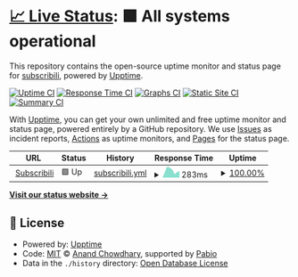 # [📈 Live Status](https://status.subscribili.com): <!--live status--> **🟩 All systems operational**

This repository contains the open-source uptime monitor and status page for [subscribili](https://status.subscribili.com), powered by [Upptime](https://github.com/upptime/upptime).

[![Uptime CI](https://github.com/subscribili/susbcribili-status/workflows/Uptime%20CI/badge.svg)](https://github.com/subscribili/susbcribili-status/actions?query=workflow%3A%22Uptime+CI%22)
[![Response Time CI](https://github.com/subscribili/susbcribili-status/workflows/Response%20Time%20CI/badge.svg)](https://github.com/subscribili/susbcribili-status/actions?query=workflow%3A%22Response+Time+CI%22)
[![Graphs CI](https://github.com/subscribili/susbcribili-status/workflows/Graphs%20CI/badge.svg)](https://github.com/subscribili/susbcribili-status/actions?query=workflow%3A%22Graphs+CI%22)
[![Static Site CI](https://github.com/subscribili/susbcribili-status/workflows/Static%20Site%20CI/badge.svg)](https://github.com/subscribili/susbcribili-status/actions?query=workflow%3A%22Static+Site+CI%22)
[![Summary CI](https://github.com/subscribili/susbcribili-status/workflows/Summary%20CI/badge.svg)](https://github.com/subscribili/susbcribili-status/actions?query=workflow%3A%22Summary+CI%22)

With [Upptime](https://upptime.js.org), you can get your own unlimited and free uptime monitor and status page, powered entirely by a GitHub repository. We use [Issues](https://github.com/subscribili/susbcribili-status/issues) as incident reports, [Actions](https://github.com/subscribili/susbcribili-status/actions) as uptime monitors, and [Pages](https://status.subscribili.com) for the status page.

<!--start: status pages-->
<!-- This summary is generated by Upptime (https://github.com/upptime/upptime) -->
<!-- Do not edit this manually, your changes will be overwritten -->
<!-- prettier-ignore -->
| URL | Status | History | Response Time | Uptime |
| --- | ------ | ------- | ------------- | ------ |
| <img alt="" src="https://icons.duckduckgo.com/ip3/app.subscribili.com.ico" height="13"> [Subscribili](https://app.subscribili.com) | 🟩 Up | [subscribili.yml](https://github.com/subscribili/subscribili-status/commits/HEAD/history/subscribili.yml) | <details><summary><img alt="Response time graph" src="./graphs/subscribili/response-time-week.png" height="20"> 283ms</summary><br><a href="https://status.subscribili.com/history/subscribili"><img alt="Response time 293" src="https://img.shields.io/endpoint?url=https%3A%2F%2Fraw.githubusercontent.com%2Fsubscribili%2Fsubscribili-status%2FHEAD%2Fapi%2Fsubscribili%2Fresponse-time.json"></a><br><a href="https://status.subscribili.com/history/subscribili"><img alt="24-hour response time 260" src="https://img.shields.io/endpoint?url=https%3A%2F%2Fraw.githubusercontent.com%2Fsubscribili%2Fsubscribili-status%2FHEAD%2Fapi%2Fsubscribili%2Fresponse-time-day.json"></a><br><a href="https://status.subscribili.com/history/subscribili"><img alt="7-day response time 283" src="https://img.shields.io/endpoint?url=https%3A%2F%2Fraw.githubusercontent.com%2Fsubscribili%2Fsubscribili-status%2FHEAD%2Fapi%2Fsubscribili%2Fresponse-time-week.json"></a><br><a href="https://status.subscribili.com/history/subscribili"><img alt="30-day response time 300" src="https://img.shields.io/endpoint?url=https%3A%2F%2Fraw.githubusercontent.com%2Fsubscribili%2Fsubscribili-status%2FHEAD%2Fapi%2Fsubscribili%2Fresponse-time-month.json"></a><br><a href="https://status.subscribili.com/history/subscribili"><img alt="1-year response time 292" src="https://img.shields.io/endpoint?url=https%3A%2F%2Fraw.githubusercontent.com%2Fsubscribili%2Fsubscribili-status%2FHEAD%2Fapi%2Fsubscribili%2Fresponse-time-year.json"></a></details> | <details><summary><a href="https://status.subscribili.com/history/subscribili">100.00%</a></summary><a href="https://status.subscribili.com/history/subscribili"><img alt="All-time uptime 100.00%" src="https://img.shields.io/endpoint?url=https%3A%2F%2Fraw.githubusercontent.com%2Fsubscribili%2Fsubscribili-status%2FHEAD%2Fapi%2Fsubscribili%2Fuptime.json"></a><br><a href="https://status.subscribili.com/history/subscribili"><img alt="24-hour uptime 100.00%" src="https://img.shields.io/endpoint?url=https%3A%2F%2Fraw.githubusercontent.com%2Fsubscribili%2Fsubscribili-status%2FHEAD%2Fapi%2Fsubscribili%2Fuptime-day.json"></a><br><a href="https://status.subscribili.com/history/subscribili"><img alt="7-day uptime 100.00%" src="https://img.shields.io/endpoint?url=https%3A%2F%2Fraw.githubusercontent.com%2Fsubscribili%2Fsubscribili-status%2FHEAD%2Fapi%2Fsubscribili%2Fuptime-week.json"></a><br><a href="https://status.subscribili.com/history/subscribili"><img alt="30-day uptime 100.00%" src="https://img.shields.io/endpoint?url=https%3A%2F%2Fraw.githubusercontent.com%2Fsubscribili%2Fsubscribili-status%2FHEAD%2Fapi%2Fsubscribili%2Fuptime-month.json"></a><br><a href="https://status.subscribili.com/history/subscribili"><img alt="1-year uptime 100.00%" src="https://img.shields.io/endpoint?url=https%3A%2F%2Fraw.githubusercontent.com%2Fsubscribili%2Fsubscribili-status%2FHEAD%2Fapi%2Fsubscribili%2Fuptime-year.json"></a></details>

<!--end: status pages-->

[**Visit our status website →**](https://status.subscribili.com)

## 📄 License

- Powered by: [Upptime](https://github.com/upptime/upptime)
- Code: [MIT](./LICENSE) © [Anand Chowdhary](https://anandchowdhary.com), supported by [Pabio](https://pabio.com)
- Data in the `./history` directory: [Open Database License](https://opendatacommons.org/licenses/odbl/1-0/)
